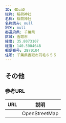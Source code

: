 ```yaml
---
ID: 4DuaD
総称: 稲荷神社
名称: 稲荷神社
名称読み: null
別名: null
都道府県: 千葉県
区域: 香取市
緯度: 35.8073107
経度: 140.5004648
郵便番号: 2870104
住所: 千葉県香取市苅毛６５５
---
```


## その他

### 参考URL

| URL | 説明          |
| --- | ------------- |
|     | OpenStreetMap |
